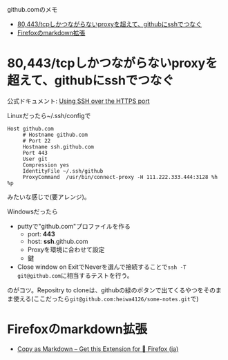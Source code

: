 github.comのメモ

- [80,443/tcpしかつながらないproxyを超えて、githubにsshでつなぐ](#80443tcp%E3%81%97%E3%81%8B%E3%81%A4%E3%81%AA%E3%81%8C%E3%82%89%E3%81%AA%E3%81%84proxy%E3%82%92%E8%B6%85%E3%81%88%E3%81%A6github%E3%81%ABssh%E3%81%A7%E3%81%A4%E3%81%AA%E3%81%90)
- [Firefoxのmarkdown拡張](#firefox%E3%81%AEmarkdown%E6%8B%A1%E5%BC%B5)

# 80,443/tcpしかつながらないproxyを超えて、githubにsshでつなぐ

公式ドキュメント: [Using SSH over the HTTPS port](https://help.github.com/articles/using-ssh-over-the-https-port/)

Linuxだったら~/.ssh/configで
```
Host github.com
     # Hostname github.com
     # Port 22
     Hostname ssh.github.com
     Port 443
     User git
     Compression yes
     IdentityFile ~/.ssh/github
     ProxyCommand  /usr/bin/connect-proxy -H 111.222.333.444:3128 %h %p
```
みたいな感じで(要アレンジ)。


Windowsだったら
* puttyで"github.com"プロファイルを作る
  - port: **443**
  - host: **ssh**.github.com
  - Proxyを環境に合わせて設定
  - 鍵 
* Close window on ExitでNeverを選んで接続することで`ssh -T git@github.com`に相当するテストを行う。

のがコツ。Repositry to cloneは、githubの緑のボタンで出てくるやつをそのまま使える(ここだったら`git@github.com:heiwa4126/some-notes.git`で)

# Firefoxのmarkdown拡張

- [Copy as Markdown – Get this Extension for 🦊 Firefox (ja)](https://addons.mozilla.org/ja/firefox/addon/copy-as-markdown/)

